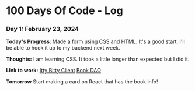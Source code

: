 # 100 Days Of Code - Log

### Day 1: February 23, 2024

**Today's Progress**: Made a form using CSS and HTML.  It's a good start.  I'll be able to hook it up to my backend next week.

**Thoughts:** I am learning CSS.  It took a little longer than expected but I did it. 

**Link to work:** [Itty Bitty Client](https://github.com/ggrossvi/IttyBittyClient)
[Book DAO](https://github.com/ggrossvi/BookDaoProject)

**Tomorrow** Start making a card on React that has the book info! 

